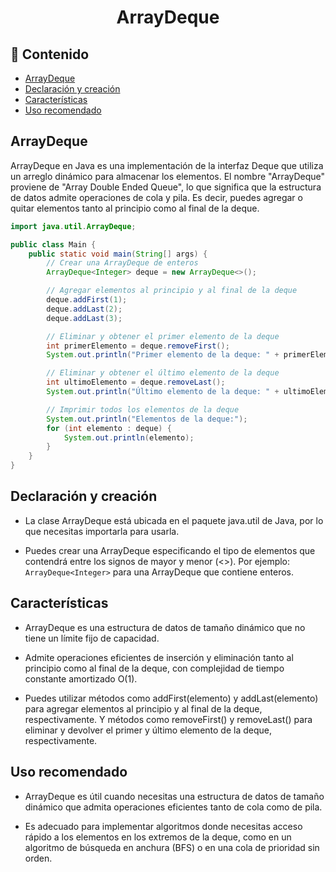 <h1 align="center">ArrayDeque</h1>

<h2>📑 Contenido</h2>

- [ArrayDeque](#arraydeque)
- [Declaración y creación](#declaración-y-creación)
- [Características](#características)
- [Uso recomendado](#uso-recomendado)

## ArrayDeque

ArrayDeque en Java es una implementación de la interfaz Deque que utiliza un arreglo dinámico para almacenar los elementos. El nombre "ArrayDeque" proviene de "Array Double Ended Queue", lo que significa que la estructura de datos admite operaciones de cola y pila. Es decir, puedes agregar o quitar elementos tanto al principio como al final de la deque.

```java
import java.util.ArrayDeque;

public class Main {
    public static void main(String[] args) {
        // Crear una ArrayDeque de enteros
        ArrayDeque<Integer> deque = new ArrayDeque<>();

        // Agregar elementos al principio y al final de la deque
        deque.addFirst(1);
        deque.addLast(2);
        deque.addLast(3);

        // Eliminar y obtener el primer elemento de la deque
        int primerElemento = deque.removeFirst();
        System.out.println("Primer elemento de la deque: " + primerElemento);

        // Eliminar y obtener el último elemento de la deque
        int ultimoElemento = deque.removeLast();
        System.out.println("Último elemento de la deque: " + ultimoElemento);

        // Imprimir todos los elementos de la deque
        System.out.println("Elementos de la deque:");
        for (int elemento : deque) {
            System.out.println(elemento);
        }
    }
}
```

## Declaración y creación

- La clase ArrayDeque está ubicada en el paquete java.util de Java, por lo que necesitas importarla para usarla.

- Puedes crear una ArrayDeque especificando el tipo de elementos que contendrá entre los signos de mayor y menor (<>). Por ejemplo: `ArrayDeque<Integer>` para una ArrayDeque que contiene enteros.

## Características

- ArrayDeque es una estructura de datos de tamaño dinámico que no tiene un límite fijo de capacidad.

- Admite operaciones eficientes de inserción y eliminación tanto al principio como al final de la deque, con complejidad de tiempo constante amortizado O(1).

- Puedes utilizar métodos como addFirst(elemento) y addLast(elemento) para agregar elementos al principio y al final de la deque, respectivamente. Y métodos como removeFirst() y removeLast() para eliminar y devolver el primer y último elemento de la deque, respectivamente.

## Uso recomendado

- ArrayDeque es útil cuando necesitas una estructura de datos de tamaño dinámico que admita operaciones eficientes tanto de cola como de pila.

- Es adecuado para implementar algoritmos donde necesitas acceso rápido a los elementos en los extremos de la deque, como en un algoritmo de búsqueda en anchura (BFS) o en una cola de prioridad sin orden.
